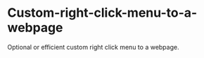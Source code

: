 # Custom-right-click-menu-to-a-webpage
Optional or efficient custom right click menu to a webpage. 
